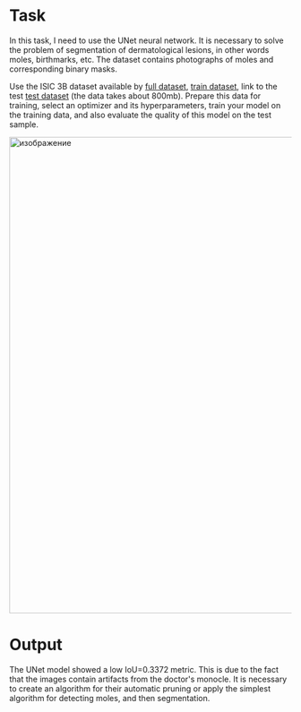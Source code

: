 # Task

In this task, I need to use the UNet neural network. It is necessary to solve the problem of segmentation of dermatological lesions,
in other words moles, birthmarks, etc. The dataset contains photographs
of moles and corresponding binary masks.

Use the ISIC 3B dataset available by [full dataset](https://challenge.isic-archive.com/data),
[train dataset](https://isic-challenge-data.s3.amazonaws.com/2016/ISBI2016_ISIC_Part3B_Training_Data.zip),
link to the test [test dataset](https://isic-challenge-data.s3.amazonaws.com/2016/ISBI2016_ISIC_Part3B_Test_Data.zip) (the data takes about 800mb).
Prepare this data for training, select an optimizer and its hyperparameters, train your model on the training data, and also
evaluate the quality of this model on the test sample.


<img width="940" height="851" alt="изображение" src="https://github.com/user-attachments/assets/5ed5800a-e075-4921-ac89-b52712bcd83a" />


# Output

The UNet model showed a low IoU=0.3372 metric. This is due to the fact that the images contain artifacts from the doctor's monocle. 
It is necessary to create an algorithm for their automatic pruning or apply the simplest algorithm for detecting moles, and then segmentation.
